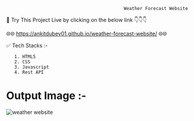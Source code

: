                                                 Weather Forecast Website

  📍 Try This Project Live by clicking on the below link 👇👇👇
  
  🌐🌐 https://ankitdubey01.github.io/weather-forecast-website/ 🌐🌐

  ✅ Tech Stacks :-
  
       1. HTML5
       2. CSS
       3. Javascript
       4. Rest API

# Output Image :- 

![weather website](https://github.com/ankitdubey01/weather-forecast-website/assets/94374384/5fa1bc01-5edf-4da6-8143-6fe64af9bb27)


       
